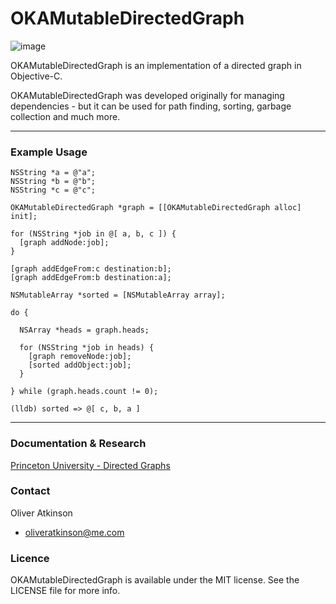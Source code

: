 OKAMutableDirectedGraph
=======================

![image](http://algs4.cs.princeton.edu/42directed/images/digraph.png)

OKAMutableDirectedGraph is an implementation of a directed graph in Objective-C.

OKAMutableDirectedGraph was developed originally for managing dependencies - but it can be used for path finding, sorting, garbage collection and much more. 

----

### Example Usage

    NSString *a = @"a";
    NSString *b = @"b";
    NSString *c = @"c";
    
    OKAMutableDirectedGraph *graph = [[OKAMutableDirectedGraph alloc] init];
    
    for (NSString *job in @[ a, b, c ]) {
      [graph addNode:job];
    }
    
    [graph addEdgeFrom:c destination:b];
    [graph addEdgeFrom:b destination:a];
    
    NSMutableArray *sorted = [NSMutableArray array];
    
    do {
      
      NSArray *heads = graph.heads;
      
      for (NSString *job in heads) {
        [graph removeNode:job];
        [sorted addObject:job];
      }
      
    } while (graph.heads.count != 0);
    
    (lldb) sorted => @[ c, b, a ]


----

### Documentation & Research

[Princeton University - Directed Graphs](http://algs4.cs.princeton.edu/42directed/)


### Contact

Oliver Atkinson  

+ [oliveratkinson@me.com](mailto:oliveratkinson@me.com)

### Licence

OKAMutableDirectedGraph is available under the MIT license. See the LICENSE file for more info.